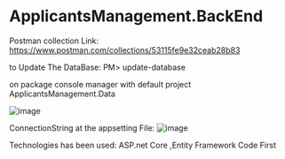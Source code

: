 # ApplicantsManagement.BackEnd

Postman collection Link: https://www.postman.com/collections/53115fe9e32ceab28b83

to Update The DataBase:
 PM> update-database

on package console manager with default project ApplicantsManagement.Data

![image](https://user-images.githubusercontent.com/95050832/148783540-97c2d3cf-9283-4c42-b780-5dfc7b848b17.png)

ConnectionString at the appsetting File:
![image](https://user-images.githubusercontent.com/95050832/148783809-6da88c17-4f4a-4858-94df-06c25eaa8adc.png)


Technologies has been used:
ASP.net Core ,Entity Framework Code First





